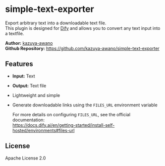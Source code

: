 # simple-text-exporter
Export arbitrary text into a downloadable text file.  
This plugin is designed for [Dify](https://dify.ai/) and allows you to convert any text input into a textfile.

**Author:** [kazuya-awano](https://github.com/kazuya-awano)  
**Github Repository:** https://github.com/kazuya-awano/simple-text-exporter  

## Features
- **Input:** Text
- **Output:** Text file
- Lightweight and simple
- Generate downloadable links using the `FILES_URL` environment variable

  For more details on configuring `FILES_URL`, see the official documentation:  
  https://docs.dify.ai/en/getting-started/install-self-hosted/environments#files-url

## License
Apache License 2.0
